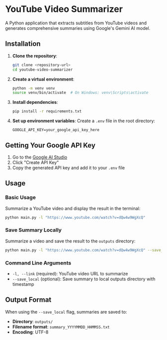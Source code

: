 # YouTube Video Summarizer

A Python application that extracts subtitles from YouTube videos and generates comprehensive summaries using Google's Gemini AI model.

## Installation

1. **Clone the repository**:
   ```bash
   git clone <repository-url>
   cd youtube-video-summarizer
   ```

2. **Create a virtual environment**:
   ```bash
   python -m venv venv
   source venv/bin/activate  # On Windows: venv\Scripts\activate
   ```

3. **Install dependencies**:
   ```bash
   pip install -r requirements.txt
   ```

4. **Set up environment variables**:
   Create a `.env` file in the root directory:
   ```env
   GOOGLE_API_KEY=your_google_api_key_here
   ```

## Getting Your Google API Key

1. Go to the [Google AI Studio](https://aistudio.google.com/)
2. Click "Create API Key"
3. Copy the generated API key and add it to your `.env` file

## Usage

### Basic Usage
Summarize a YouTube video and display the result in the terminal:
```bash
python main.py -l "https://www.youtube.com/watch?v=dQw4w9WgXcQ"
```

### Save Summary Locally
Summarize a video and save the result to the `outputs` directory:
```bash
python main.py -l "https://www.youtube.com/watch?v=dQw4w9WgXcQ" --save_local
```

### Command Line Arguments
- `-l, --link` (required): YouTube video URL to summarize
- `--save_local` (optional): Save summary to local outputs directory with timestamp

## Output Format

When using the `--save_local` flag, summaries are saved to:
- **Directory**: `outputs/`
- **Filename format**: `summary_YYYYMMDD_HHMMSS.txt`
- **Encoding**: UTF-8
